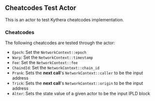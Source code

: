 ## Cheatcodes Test Actor

This is an actor to test Kythera cheatcodes implementation.

### Cheatcodes

The following cheatcodes are tested through the actor:
- `Epoch`: Set the `NetworkContext::epoch`
- `Warp`: Set the `NetworkContext::timestamp`
- `Fee`: Set the `NetworkContext::fee`
- `ChaindId`: Set the `NetworkContext::chain_id`
- `Prank`: Sets the **next call**'s `NetworkContext::caller` to be the input address
- `Trick`: Sets the **next call**'s `NetworkContext::origin` to be the input address
- `Alter`: Sets the state value of a given actor to be the input IPLD block